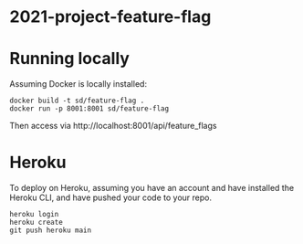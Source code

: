 # 2021-project-feature-flag

# Running locally

Assuming Docker is locally installed:

```
docker build -t sd/feature-flag .
docker run -p 8001:8001 sd/feature-flag
```

Then access via http://localhost:8001/api/feature_flags 

# Heroku

To deploy on Heroku, assuming you have an account and have installed the Heroku CLI, and have pushed your code to your repo.

```
heroku login
heroku create
git push heroku main
```
